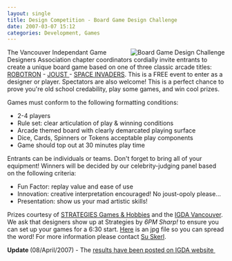 ```yaml
---
layout: single
title: Design Competition - Board Game Design Challenge
date: 2007-03-07 15:12
categories: Development, Games
---
```

<a href="/public/uploads/2007/03/igdachallenge2.jpg" title="Board Game Design Challenge"><img src="/public/uploads/2007/03/igdachallenge2.thumbnail.jpg" alt="Board Game Design Challenge" align="right" /></a>The Vancouver Independant Game Designers Association chapter coordinators cordially invite entrants to create a unique board game based on one of three classic arcade titles: <a href="http://en.wikipedia.org/wiki/Robotron:_2084">ROBOTRON</a> - <a href="http://en.wikipedia.org/wiki/Joust_(arcade_game)">JOUST </a>- <a href="http://en.wikipedia.org/wiki/Space_Invaders">SPACE INVADERS</a>. This is a FREE event to enter as a designer or player. Spectators are also welcome! This is a perfect chance to prove you're old school credability, play some games, and win cool prizes.

Games must conform to the following formatting conditions:
<ul>
	<li>2-4 players</li>
	<li>Rule set: clear articulation of play &amp; winning conditions</li>
	<li>Arcade themed board with clearly demarcated playing surface</li>
	<li>Dice, Cards, Spinners or Tokens acceptable play components</li>
	<li>Game should top out at 30 minutes play time</li>
</ul>
Entrants can be individuals or teams. Don't forget to bring all of your equipment! Winners will be decided by our celebrity-judging panel based on the following criteria:
<ul>
	<li>Fun Factor: replay value and ease of use</li>
	<li>Innovation: creative interpretation encouraged! No joust-opoly please...</li>
	<li>Presentation: show us your mad artistic skills!</li>
</ul>
Prizes courtesy of <a href="http://www.strategiesgames.ca/">STRATEGIES Games &amp; Hobbies</a> and the <a href="http://www.igda.org/vancouver/">IGDA Vancouver</a>.  We ask that designers show up at Strategies by <em>6PM Sharp!</em> to ensure you can set up your games for a 6:30 start. <a href="http://www.strategiesgames.ca/IGDACHALLENGE2.jpg">Here</a> is an jpg file so you can spread the word!  For more information please contact <a href="mailto:sskerl@gmail.com">Su Skerl</a>.

<strong>Update </strong>(08/April/2007) - The <a href="http://www.igda.org/vancouver/archives/2007/04/boardgame_chall.html">results have been posted on IGDA website </a>

